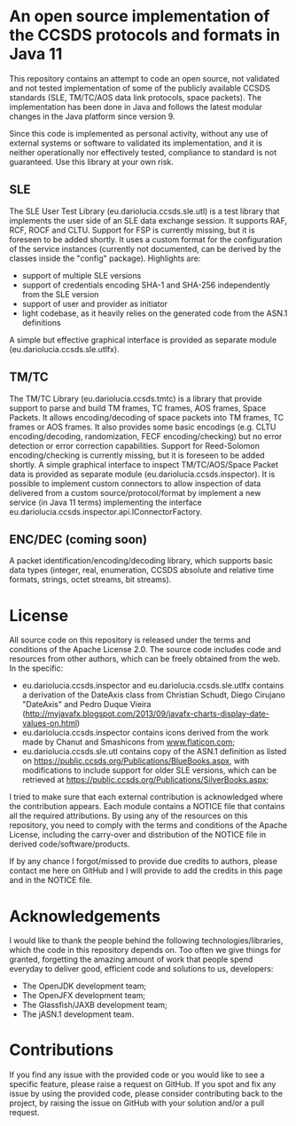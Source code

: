 # An open source implementation of the CCSDS protocols and formats in Java 11
This repository contains an attempt to code an open source, not validated and not tested implementation of some of the publicly 
available CCSDS standards (SLE, TM/TC/AOS data link protocols, space packets). The implementation has been done in Java and follows the
latest modular changes in the Java platform since version 9.

Since this code is implemented as personal activity, without any use of external systems or software to validated its implementation,
and it is neither operationally nor effectively tested, compliance to standard is not guaranteed. Use this library at your own risk. 

## SLE
The SLE User Test Library (eu.dariolucia.ccsds.sle.utl) is a test library that implements the user side of an SLE data exchange session. 
It supports RAF, RCF, ROCF and CLTU. Support for FSP is currently missing, but it is foreseen to be added shortly. 
It uses a custom format for the configuration of the service instances (currently not documented, can be derived by the classes inside 
the "config" package).
Highlights are:
- support of multiple SLE versions
- support of credentials encoding SHA-1 and SHA-256 independently from the SLE version
- support of user and provider as initiator
- light codebase, as it heavily relies on the generated code from the ASN.1 definitions

A simple but effective graphical interface is provided as separate module (eu.dariolucia.ccsds.sle.utlfx). 

## TM/TC
The TM/TC Library (eu.dariolucia.ccsds.tmtc) is a library that provide support to parse and build TM frames, TC frames, AOS frames, Space 
Packets. It allows encoding/decoding of space packets into TM frames, TC frames or AOS frames. It also provides some basic encodings (e.g. 
CLTU encoding/decoding, randomization, FECF encoding/checking) but no error detection or error correction capabilities. Support for 
Reed-Solomon encoding/checking is currently missing, but it is foreseen to be added shortly. 
A simple graphical interface to inspect TM/TC/AOS/Space Packet data is provided as separate module (eu.dariolucia.ccsds.inspector). It is 
possible to implement custom connectors to allow inspection of data delivered from a custom source/protocol/format by implement a new 
service (in Java 11 terms) implementing the interface eu.dariolucia.ccsds.inspector.api.IConnectorFactory.

## ENC/DEC (coming soon)
A packet identification/encoding/decoding library, which supports basic data types (integer, real, enumeration, CCSDS absolute and 
relative time formats, strings, octet streams, bit streams).

# License
All source code on this repository is released under the terms and conditions of the Apache License 2.0. The source code includes code
and resources from other authors, which can be freely obtained from the web. In the specific:
- eu.dariolucia.ccsds.inspector and eu.dariolucia.ccsds.sle.utlfx contains a derivation of the DateAxis class from Christian
Schudt, Diego Cirujano "DateAxis" and Pedro Duque Vieira (http://myjavafx.blogspot.com/2013/09/javafx-charts-display-date-values-on.html)
- eu.dariolucia.ccsds.inspector contains icons derived from the work made by Chanut and Smashicons from www.flaticon.com;
- eu.dariolucia.ccsds.sle.utl contains copy of the ASN.1 definition as listed on https://public.ccsds.org/Publications/BlueBooks.aspx, 
with modifications to include support for older SLE versions, which can be retrieved at https://public.ccsds.org/Publications/SilverBooks.aspx;

I tried to make sure that each external contribution is acknowledged where the contribution appears.
Each module contains a NOTICE file that contains all the required attributions. By using any of the resources on this repository, you need
to comply with the terms and conditions of the Apache License, including the carry-over and distribution of the NOTICE file in derived
code/software/products.

If by any chance I forgot/missed to provide due credits to authors, please contact me here on GitHub and I will provide to add the credits
in this page and in the NOTICE file.

# Acknowledgements
I would like to thank the people behind the following technologies/libraries, which the code in this repository depends on. 
Too often we give things for granted, forgetting the amazing amount of work that people spend everyday to deliver good, efficient code 
and solutions to us, developers:
- The OpenJDK development team;
- The OpenJFX development team;
- The Glassfish/JAXB development team;
- The jASN.1 development team.

# Contributions
If you find any issue with the provided code or you would like to see a specific feature, please raise a request on GitHub.
If you spot and fix any issue by using the provided code, please consider contributing back to the project, by raising the issue on 
GitHub with your solution and/or a pull request.

